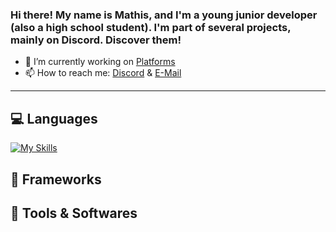 ### Hi there! My name is Mathis, and I'm a young junior developer (also a high school student). I'm part of several projects, mainly on Discord. Discover them!


- 🔭 I’m currently working on [Platforms](https://neldox.tech)
- 📫 How to reach me: [Discord](https://discord.com/users/938588350942707783) & [E-Mail](mailto:contact@neldox.tech)

---

## 💻 Languages
[![My Skills](https://skillicons.dev/icons?i=html,css)](https://skillicons.dev)

## 🧰 Frameworks

## 🔨 Tools & Softwares
